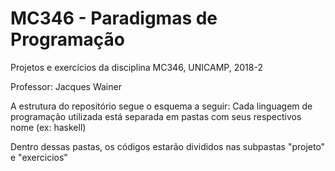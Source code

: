 # MC346 - Paradigmas de Programação
Projetos e exercícios da disciplina MC346, UNICAMP, 2018-2

Professor: Jacques Wainer

A estrutura do repositório segue o esquema a seguir: Cada linguagem de programação utilizada está separada em pastas com seus respectivos nome (ex: haskell)

Dentro dessas pastas, os códigos estarão divididos nas subpastas "projeto" e "exercicios"
